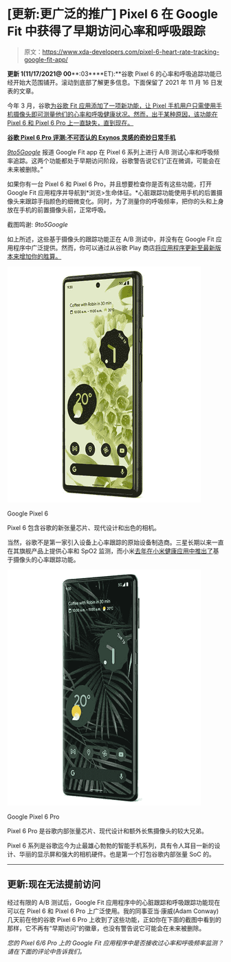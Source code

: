 # [更新:更广泛的推广] Pixel 6 在 Google Fit 中获得了早期访问心率和呼吸跟踪

> 原文：<https://www.xda-developers.com/pixel-6-heart-rate-tracking-google-fit-app/>

**更新 1(****11/17/2021****@ 00****:03****ET):**谷歌 Pixel 6 的心率和呼吸追踪功能已经开始大范围铺开。滚动到底部了解更多信息。下面保留了 2021 年 11 月 16 日发表的文章。

今年 3 月，谷歌[为谷歌 Fit 应用添加了一项新功能，让 Pixel 手机用户只需使用手机摄像头即可测量他们的心率和呼吸健康状况。然而，出于某种原因，该功能在 Pixel 6 和 Pixel 6 Pro 上一直缺失，直到现在。](https://www.xda-developers.com/google-fit-heart-rate-respiratory-health-pixel-phones/)

**[谷歌 Pixel 6 Pro 评测:不可否认的 Exynos 灵感的奇妙日常手机](https://www.xda-developers.com/google-pixel-6-pro-review/)**

[*9to5Google*](https://9to5google.com/2021/11/11/pixel-6-google-fit-heart-camera/) 报道 Google Fit app 在 Pixel 6 系列上进行 A/B 测试心率和呼吸频率追踪。这两个功能都处于早期访问阶段，谷歌警告说它们“正在微调，可能会在未来被删除。”

如果你有一台 Pixel 6 和 Pixel 6 Pro，并且想要检查你是否有这些功能，打开 Google Fit 应用程序并导航到*浏览>生命体征。*心脏跟踪功能使用手机的后置摄像头来跟踪手指颜色的细微变化。同时，为了测量你的呼吸频率，把你的头和上身放在手机的前置摄像头前，正常呼吸。

截图鸣谢: *9to5Google*

如上所述，这些基于摄像头的跟踪功能正在 A/B 测试中，并没有在 Google Fit 应用程序中广泛提供。然而，你可以通过从谷歌 Play 商店[将应用程序更新至最新版本来增加你的胜算。](https://play.google.com/store/apps/details?id=com.google.android.apps.fitness)

 <picture>![The Pixel 6 comes with Google's new Tensor chip, a modern design, and flagship cameras.](img/7343f77af84019bd24844d3d2e495f29.png)</picture> 

Google Pixel 6

Pixel 6 包含谷歌的新张量芯片、现代设计和出色的相机。

当然，谷歌不是第一家引入设备上心率跟踪的原始设备制造商。三星长期以来一直在其旗舰产品上提供心率和 SpO2 监测，而小米[去年在小米健康应用中推出了](https://www.xda-developers.com/xiaomi-mi-health-app-gets-heart-rate-monitoring-support-using-camera/)基于摄像头的心率跟踪功能。

 <picture>![The Pixel 6 Pro is the larger sibling that comes with Google's new Tensor chip, a modern design, and an extra telephoto camera.](img/5c825565a61d24d571df294787f045fc.png)</picture> 

Google Pixel 6 Pro

Pixel 6 Pro 是谷歌内部张量芯片、现代设计和额外长焦摄像头的较大兄弟。

Pixel 6 系列是谷歌迄今为止最雄心勃勃的智能手机系列，具有令人耳目一新的设计、华丽的显示屏和强大的相机硬件。也是第一个打包谷歌内部张量 SoC 的。

* * *

## 更新:现在无法提前访问

经过有限的 A/B 测试后，Google Fit 应用程序中的心脏跟踪和呼吸跟踪功能现在可以在 Pixel 6 和 Pixel 6 Pro 上广泛使用。我的同事亚当·康威(Adam Conway)几天前在他的谷歌 Pixel 6 Pro 上收到了这些功能，正如你在下面的截图中看到的那样，它不再有“早期访问”的徽章，也没有警告说它可能会在未来被删除。

*您的 Pixel 6/6 Pro 上的 Google Fit 应用程序中是否接收过心率和呼吸频率监测？请在下面的评论中告诉我们。*